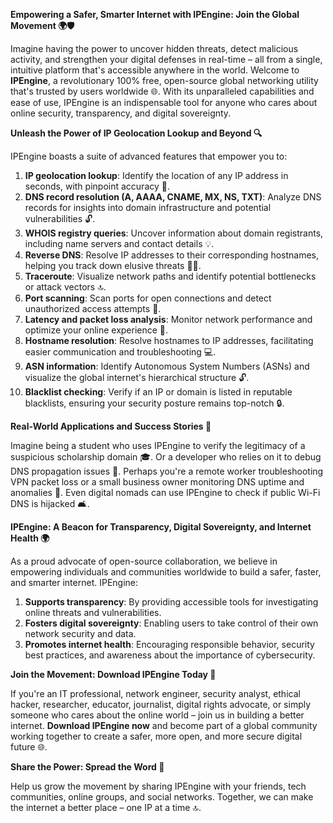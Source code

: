 **Empowering a Safer, Smarter Internet with IPEngine: Join the Global Movement 🌍🛡️**

Imagine having the power to uncover hidden threats, detect malicious activity, and strengthen your digital defenses in real-time – all from a single, intuitive platform that's accessible anywhere in the world. Welcome to **IPEngine**, a revolutionary 100% free, open-source global networking utility that's trusted by users worldwide 🌐. With its unparalleled capabilities and ease of use, IPEngine is an indispensable tool for anyone who cares about online security, transparency, and digital sovereignty.

**Unleash the Power of IP Geolocation Lookup and Beyond 🔍**

IPEngine boasts a suite of advanced features that empower you to:

1.  **IP geolocation lookup**: Identify the location of any IP address in seconds, with pinpoint accuracy 📍.
2.  **DNS record resolution (A, AAAA, CNAME, MX, NS, TXT)**: Analyze DNS records for insights into domain infrastructure and potential vulnerabilities 🔓.
3.  **WHOIS registry queries**: Uncover information about domain registrants, including name servers and contact details 💡.
4.  **Reverse DNS**: Resolve IP addresses to their corresponding hostnames, helping you track down elusive threats 🕵️‍♂️.
5.  **Traceroute**: Visualize network paths and identify potential bottlenecks or attack vectors 🔝.
6.  **Port scanning**: Scan ports for open connections and detect unauthorized access attempts 🔑.
7.  **Latency and packet loss analysis**: Monitor network performance and optimize your online experience 🚀.
8.  **Hostname resolution**: Resolve hostnames to IP addresses, facilitating easier communication and troubleshooting 💻.
9.  **ASN information**: Identify Autonomous System Numbers (ASNs) and visualize the global internet's hierarchical structure 🔓.
10. **Blacklist checking**: Verify if an IP or domain is listed in reputable blacklists, ensuring your security posture remains top-notch 🔒.

**Real-World Applications and Success Stories 🌟**

Imagine being a student who uses IPEngine to verify the legitimacy of a suspicious scholarship domain 🎓. Or a developer who relies on it to debug DNS propagation issues 🤖. Perhaps you're a remote worker troubleshooting VPN packet loss or a small business owner monitoring DNS uptime and anomalies 💼. Even digital nomads can use IPEngine to check if public Wi-Fi DNS is hijacked 🛋️.

**IPEngine: A Beacon for Transparency, Digital Sovereignty, and Internet Health 🌍**

As a proud advocate of open-source collaboration, we believe in empowering individuals and communities worldwide to build a safer, faster, and smarter internet. IPEngine:

1.  **Supports transparency**: By providing accessible tools for investigating online threats and vulnerabilities.
2.  **Fosters digital sovereignty**: Enabling users to take control of their own network security and data.
3.  **Promotes internet health**: Encouraging responsible behavior, security best practices, and awareness about the importance of cybersecurity.

**Join the Movement: Download IPEngine Today 🚀**

If you're an IT professional, network engineer, security analyst, ethical hacker, researcher, educator, journalist, digital rights advocate, or simply someone who cares about the online world – join us in building a better internet. **Download IPEngine now** and become part of a global community working together to create a safer, more open, and more secure digital future 🌐.

**Share the Power: Spread the Word 📢**

Help us grow the movement by sharing IPEngine with your friends, tech communities, online groups, and social networks. Together, we can make the internet a better place – one IP at a time 🔝.